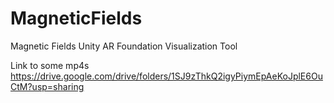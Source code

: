 # MagneticFields
Magnetic Fields Unity AR Foundation Visualization Tool

Link to some mp4s https://drive.google.com/drive/folders/1SJ9zThkQ2igyPiymEpAeKoJplE6OuCtM?usp=sharing
